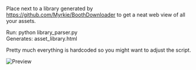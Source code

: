Place next to a library generated by https://github.com/Myrkie/BoothDownloader to get a neat web view of all your assets.

Run: python library_parser.py  
Generates: asset_library.html

Pretty much everything is hardcoded so you might want to adjust the script.

![Preview](https://splash.buddyworks.wtf/PToZOP9z.png)